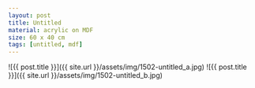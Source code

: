 ```yaml
---
layout: post
title: Untitled
material: acrylic on MDF
size: 60 x 40 cm
tags: [untitled, mdf]
---
```


![{{ post.title }}]({{ site.url }}/assets/img/1502-untitled_a.jpg)
![{{ post.title }}]({{ site.url }}/assets/img/1502-untitled_b.jpg)
